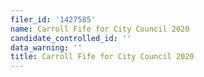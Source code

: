 ```yaml
---
filer_id: '1427585'
name: Carroll Fife for City Council 2020
candidate_controlled_id: ''
data_warning: ''
title: Carroll Fife for City Council 2020
---
```

